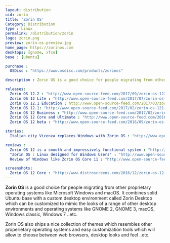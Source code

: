 ```yaml
---
layout: distribution
uid: zorin
title: 'Zorin OS'
Category: Distribution
type : Linux
permalink: /distribution/zorin
logo: zorin.png
preview: zorin-os-preview.jpg
home_page: https://zorinos.com
desktops: [gnome, xfce]
base : [ubuntu]

purchase :
  OSDisc : "https://www.osdisc.com/products/zorinos"

description : Zorin OS is a good choice for people migrating from other proprietary operating systems like Microsoft Windows and macOS. Stories and reviews on Zorin OS

releases:
  Zorin OS 12.2 : "http://www.open-source-feed.com/2017/09/zorin-os-122-released-with-performance.html"
  Zorin OS 12 Lite : "http://www.open-source-feed.com/2017/07/zorin-os-12-lite-released-with.html"
  Zorin OS 12.1 Education : http://www.open-source-feed.com/2017/03/zorin-os-121-education-flavor-released.html
  Zorin OS 12.1: "http://www.open-source-feed.com/2017/02/zorin-os-121-released-with-linux-kernel.html"
  Zorin OS 12 Business : "http://www.open-source-feed.com/2017/02/zorin-os-12-business-edition-released.html"
  Zorin OS 12 Core and Ultimate : "http://www.open-source-feed.com/2016/11/zorin-os-12-core-and-ultimate-editions.html"
  Zorin OS 12 beta : "http://www.open-source-feed.com/2016/09/zorin-os-12-beta-released-with-zorin.html"

stories:
  Italian city Vicenza replaces Windows with Zorin OS : "http://www.open-source-feed.com/2016/05/italian-city-vicenza-replaces-windows.html"

reviews :
  Zorin OS 12 is a smooth and impressively functional system : "http://www.open-source-feed.com/2016/12/zorin-os-12-is-smooth-and-impressively.html"
  "Zorin OS : Linux designed for Windows Users" : "http://www.open-source-feed.com/2016/04/zorin-os-linux-designed-for-windows.html"
  Review of Windows like Zorin OS Core 11 : "http://www.open-source-feed.com/2016/02/review-of-windows-like-zorin-os-core-11.html"

screenshots:
  Zorin OS 12 Core : "http://www.distroscreens.com/2016/12/zorin-os-12-core-screenshots.html"
---
```


**Zorin OS** is a good choice for people migrating from other proprietary operating systems like Microsoft Windows and macOS. It combines solid Ubuntu base with a custom desktop environment called Zorin Desktop which can be customized to mimic the looks of a range of other desktop environments and operating systems like GNOME 2, GNOME 3, macOS, Windows classic, Windows 7 ..etc.

Zorin OS also ships a nice collection of themes which resembles other properietary operating systems and easy customization tools which will allow to choose between web browsers, desktop looks and feel ..etc.
